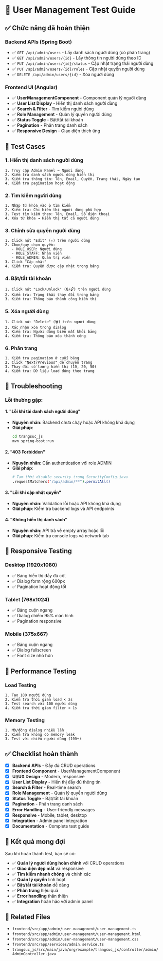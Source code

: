 # 👥 User Management Test Guide

## ✅ **Chức năng đã hoàn thiện**

### **Backend APIs** (Spring Boot)
- ✅ `GET /api/admin/users` - Lấy danh sách người dùng (có phân trang)
- ✅ `GET /api/admin/users/{id}` - Lấy thông tin người dùng theo ID
- ✅ `PUT /api/admin/users/{id}/status` - Cập nhật trạng thái người dùng
- ✅ `PUT /api/admin/users/{id}/roles` - Cập nhật quyền người dùng
- ✅ `DELETE /api/admin/users/{id}` - Xóa người dùng

### **Frontend UI** (Angular)
- ✅ **UserManagementComponent** - Component quản lý người dùng
- ✅ **User List Display** - Hiển thị danh sách người dùng
- ✅ **Search & Filter** - Tìm kiếm người dùng
- ✅ **Role Management** - Quản lý quyền người dùng
- ✅ **Status Toggle** - Bật/tắt tài khoản
- ✅ **Pagination** - Phân trang danh sách
- ✅ **Responsive Design** - Giao diện thích ứng

## 🧪 **Test Cases**

### **1. Hiển thị danh sách người dùng**
```
1. Truy cập Admin Panel → Người dùng
2. Kiểm tra danh sách người dùng hiển thị
3. Kiểm tra thông tin: Tên, Email, Quyền, Trạng thái, Ngày tạo
4. Kiểm tra pagination hoạt động
```

### **2. Tìm kiếm người dùng**
```
1. Nhập từ khóa vào ô tìm kiếm
2. Kiểm tra: Chỉ hiển thị người dùng phù hợp
3. Test tìm kiếm theo: Tên, Email, Số điện thoại
4. Xóa từ khóa → Hiển thị tất cả người dùng
```

### **3. Chỉnh sửa quyền người dùng**
```
1. Click nút "Edit" (✏️) trên người dùng
2. Chọn/quỷ chọn quyền:
   - ROLE_USER: Người dùng
   - ROLE_STAFF: Nhân viên  
   - ROLE_ADMIN: Quản trị viên
3. Click "Cập nhật"
4. Kiểm tra: Quyền được cập nhật trong bảng
```

### **4. Bật/tắt tài khoản**
```
1. Click nút "Lock/Unlock" (🔒/🔓) trên người dùng
2. Kiểm tra: Trạng thái thay đổi trong bảng
3. Kiểm tra: Thông báo thành công hiển thị
```

### **5. Xóa người dùng**
```
1. Click nút "Delete" (🗑️) trên người dùng
2. Xác nhận xóa trong dialog
3. Kiểm tra: Người dùng biến mất khỏi bảng
4. Kiểm tra: Thông báo xóa thành công
```

### **6. Phân trang**
```
1. Kiểm tra pagination ở cuối bảng
2. Click "Next/Previous" để chuyển trang
3. Thay đổi số lượng hiển thị (10, 20, 50)
4. Kiểm tra: Dữ liệu load đúng theo trang
```

## 🔧 **Troubleshooting**

### **Lỗi thường gặp:**

#### **1. "Lỗi khi tải danh sách người dùng"**
- **Nguyên nhân**: Backend chưa chạy hoặc API không khả dụng
- **Giải pháp**: 
  ```bash
  cd trangsuc_js
  mvn spring-boot:run
  ```

#### **2. "403 Forbidden"**
- **Nguyên nhân**: Cần authentication với role ADMIN
- **Giải pháp**: 
  ```bash
  # Tạm thời disable security trong SecurityConfig.java
  .requestMatchers("/api/admin/**").permitAll()
  ```

#### **3. "Lỗi khi cập nhật quyền"**
- **Nguyên nhân**: Validation lỗi hoặc API không khả dụng
- **Giải pháp**: Kiểm tra backend logs và API endpoints

#### **4. "Không hiển thị danh sách"**
- **Nguyên nhân**: API trả về empty array hoặc lỗi
- **Giải pháp**: Kiểm tra console logs và network tab

## 📱 **Responsive Testing**

### **Desktop (1920x1080)**
- ✅ Bảng hiển thị đầy đủ cột
- ✅ Dialog form rộng 600px
- ✅ Pagination hoạt động tốt

### **Tablet (768x1024)**
- ✅ Bảng cuộn ngang
- ✅ Dialog chiếm 95% màn hình
- ✅ Pagination responsive

### **Mobile (375x667)**
- ✅ Bảng cuộn ngang
- ✅ Dialog fullscreen
- ✅ Font size nhỏ hơn

## 🚀 **Performance Testing**

### **Load Testing**
```
1. Tạo 100 người dùng
2. Kiểm tra thời gian load < 2s
3. Test search với 100 người dùng
4. Kiểm tra thời gian filter < 1s
```

### **Memory Testing**
```
1. Mở/đóng dialog nhiều lần
2. Kiểm tra không có memory leak
3. Test với nhiều người dùng (100+)
```

## ✅ **Checklist hoàn thành**

- [x] **Backend APIs** - Đầy đủ CRUD operations
- [x] **Frontend Component** - UserManagementComponent
- [x] **UI/UX Design** - Modern, responsive
- [x] **User List Display** - Hiển thị đầy đủ thông tin
- [x] **Search & Filter** - Real-time search
- [x] **Role Management** - Quản lý quyền người dùng
- [x] **Status Toggle** - Bật/tắt tài khoản
- [x] **Pagination** - Phân trang danh sách
- [x] **Error Handling** - User-friendly messages
- [x] **Responsive** - Mobile, tablet, desktop
- [x] **Integration** - Admin panel integration
- [x] **Documentation** - Complete test guide

## 🎯 **Kết quả mong đợi**

Sau khi hoàn thành test, bạn sẽ có:
- ✅ **Quản lý người dùng hoàn chỉnh** với CRUD operations
- ✅ **Giao diện đẹp mắt** và responsive
- ✅ **Tìm kiếm nhanh chóng** và chính xác
- ✅ **Quản lý quyền** linh hoạt
- ✅ **Bật/tắt tài khoản** dễ dàng
- ✅ **Phân trang** hiệu quả
- ✅ **Error handling** thân thiện
- ✅ **Integration** hoàn hảo với admin panel

## 🔗 **Related Files**

- `frontend/src/app/admin/user-management/user-management.ts`
- `frontend/src/app/admin/user-management/user-management.html`
- `frontend/src/app/admin/user-management/user-management.css`
- `frontend/src/app/services/admin.service.ts`
- `trangsuc_js/src/main/java/org/example/trangsuc_js/controller/admin/AdminController.java`
